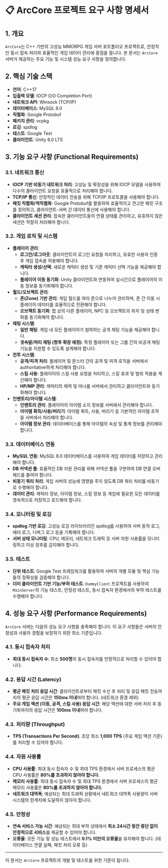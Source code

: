 # 📋 ArcCore 프로젝트 요구 사항 명세서

## 1. 개요

`ArcCore`는 C++ 기반의 고성능 MMORPG 게임 서버 포트폴리오 프로젝트로, 안정적인 동시 접속 처리와 효율적인 게임 데이터 관리에 중점을 둡니다. 본 문서는 `ArcCore` 서버가 제공하는 주요 기능 및 시스템 성능 요구 사항을 정의합니다.

## 2. 핵심 기술 스택

* **언어**: C++17
* **입출력 모델**: IOCP (I/O Completion Port)
* **네트워크 API**: Winsock (TCP/IP)
* **데이터베이스**: MySQL 8.0
* **직렬화**: Google Protobuf
* **패키지 관리**: vcpkg
* **로깅**: spdlog
* **테스트**: Google Test
* **클라이언트**: Unity 6.0 LTS

## 3. 기능 요구 사항 (Functional Requirements)

### 3.1. 네트워크 통신

* **IOCP 기반 비동기 네트워크 처리**: 고성능 및 확장성을 위해 IOCP 모델을 사용하여 다수의 클라이언트 요청을 효율적으로 처리해야 합니다.
* **TCP/IP 통신**: 안정적인 데이터 전송을 위해 TCP/IP 프로토콜을 사용해야 합니다.
* **패킷 직렬화/역직렬화**: Google Protobuf를 활용하여 효율적이고 견고한 패킷 구조를 정의하고, 클라이언트-서버 간 데이터 통신에 사용해야 합니다.
* **클라이언트 세션 관리**: 접속한 클라이언트들의 연결 상태를 관리하고, 유효하지 않은 세션은 적절히 처리해야 합니다.

### 3.2. 게임 로직 및 시스템

* **플레이어 관리**:
    * **로그인/로그아웃**: 클라이언트의 로그인 요청을 처리하고, 유효한 사용자 인증 후 게임 접속을 허용해야 합니다.
    * **캐릭터 생성/선택**: 새로운 캐릭터 생성 및 기존 캐릭터 선택 기능을 제공해야 합니다.
    * **플레이어 이동 동기화**: Unity 클라이언트와 연동하여 실시간으로 플레이어의 이동 정보를 동기화해야 합니다.
* **월드/오브젝트 관리**:
    * **존(Zone) 기반 관리**: 게임 월드를 여러 존으로 나누어 관리하며, 존 간 이동 시 플레이어 데이터를 효율적으로 전환해야 합니다.
    * **오브젝트 동기화**: 맵 상의 다른 플레이어, NPC 등 오브젝트의 위치 및 상태 변화를 동기화해야 합니다.
* **채팅 시스템**:
    * **일반 채팅**: 게임 내 모든 플레이어가 참여하는 공개 채팅 기능을 제공해야 합니다.
    * **귓속말/파티 채팅 (향후 확장 예정)**: 특정 플레이어 또는 그룹 간의 비공개 채팅 기능을 지원할 수 있도록 설계해야 합니다.
* **전투 시스템**:
    * **공격/피격 처리**: 플레이어 및 몬스터 간의 공격 및 피격 로직을 서버에서 authoritative하게 처리해야 합니다.
    * **스킬 사용**: 플레이어의 스킬 사용 요청을 처리하고, 스킬 효과 및 범위 적용을 계산해야 합니다.
    * **HP/MP 관리**: 캐릭터의 체력 및 마나를 서버에서 관리하고 클라이언트와 동기화해야 합니다.
* **인벤토리/아이템 시스템**:
    * **인벤토리 관리**: 플레이어의 아이템 소지 정보를 서버에서 관리해야 합니다.
    * **아이템 획득/사용/버리기**: 아이템 획득, 사용, 버리기 등 기본적인 아이템 조작을 서버에서 처리해야 합니다.
    * **아이템 정보 관리**: 데이터베이스를 통해 아이템의 속성 및 통계 정보를 관리해야 합니다.

### 3.3. 데이터베이스 연동

* **MySQL 연동**: MySQL 8.0 데이터베이스를 사용하여 게임 데이터를 저장하고 관리해야 합니다.
* **DB 커넥션 풀**: 효율적인 DB 자원 관리를 위해 커넥션 풀을 구현하여 DB 연결 오버헤드를 줄여야 합니다.
* **비동기 쿼리 처리**: 게임 서버의 성능에 영향을 주지 않도록 DB 쿼리 처리를 비동기로 수행해야 합니다.
* **데이터 관리**: 캐릭터 정보, 아이템 정보, 스킬 정보 등 게임에 필요한 모든 데이터를 영속적으로 저장하고 로드해야 합니다.

### 3.4. 모니터링 및 로깅

* **spdlog 기반 로깅**: 고성능 로깅 라이브러리인 spdlog를 사용하여 서버 동작 로그, 에러 로그, 디버그 로그 등을 기록해야 합니다.
* **서버 상태 모니터링**: CPU, 메모리, 네트워크 트래픽 등 서버 자원 사용률을 모니터링하고 이상 징후를 감지해야 합니다.

### 3.5. 테스트

* **단위 테스트**: Google Test 프레임워크를 활용하여 서버의 개별 모듈 및 핵심 기능들의 정확성을 검증해야 합니다.
* **더미 클라이언트 기반 기능/부하 테스트**: `DummyClient` 프로젝트를 사용하여 `MainServer`의 기능 테스트, 안정성 테스트, 동시 접속자 환경에서의 부하 테스트를 수행해야 합니다.

## 4. 성능 요구 사항 (Performance Requirements)

`ArcCore` 서버는 다음의 성능 요구 사항을 충족해야 합니다. 이 요구 사항들은 서버의 안정성과 사용자 경험을 보장하기 위한 최소 기준입니다.

### 4.1. 동시 접속자 처리

* **최대 동시 접속자 수**: 최소 **500명**의 동시 접속자를 안정적으로 처리할 수 있어야 합니다.

### 4.2. 응답 시간 (Latency)

* **평균 패킷 처리 응답 시간**: 클라이언트로부터 패킷 수신 후 처리 및 응답 패킷 전송까지의 평균 응답 시간은 **150ms 이내**여야 합니다. (네트워크 환경 제외)
* **주요 게임 액션 (이동, 공격, 스킬 사용) 응답 시간**: 해당 액션에 대한 서버 처리 후 동기화까지의 응답 시간은 **100ms 이내**여야 합니다.

### 4.3. 처리량 (Throughput)

* **TPS (Transactions Per Second)**: 초당 최소 **1,000 TPS** (주요 게임 액션 기준)를 처리할 수 있어야 합니다.

### 4.4. 자원 사용률

* **CPU 사용률**: 최대 동시 접속자 수 및 최대 TPS 환경에서 서버 프로세스의 평균 CPU 사용률은 **80%를 초과하지 않아야 합니다.**
* **메모리 사용률**: 최대 동시 접속자 수 및 최대 TPS 환경에서 서버 프로세스의 평균 메모리 사용률은 **80%를 초과하지 않아야 합니다.**
* **네트워크 대역폭**: 예상되는 최대 트래픽 상황에서 네트워크 대역폭 사용량이 서버 시스템의 한계치에 도달하지 않아야 합니다.

### 4.5. 안정성

* **연속 서비스 가능 시간**: 예상되는 최대 부하 상태에서 **최소 24시간 동안 중단 없이 안정적으로 서비스**를 제공할 수 있어야 합니다.
* **오류율**: 모든 기능 및 성능 테스트에서 **0.1% 미만의 오류율**을 유지해야 합니다. (데이터베이스 연결 실패, 패킷 처리 오류 등)

---

이 문서는 `ArcCore` 프로젝트의 개발 및 테스트를 위한 기준이 됩니다.